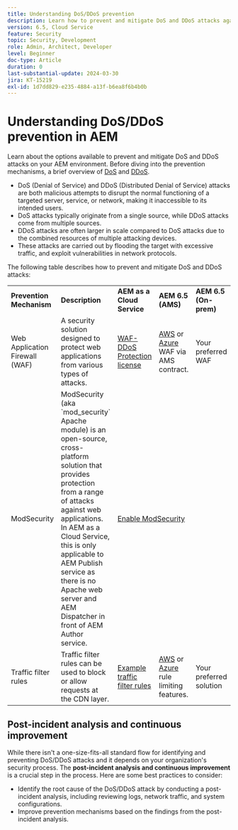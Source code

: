 ```yaml
---
title: Understanding DoS/DDoS prevention
description: Learn how to prevent and mitigate DoS and DDoS attacks against AEM.
version: 6.5, Cloud Service
feature: Security
topic: Security, Development
role: Admin, Architect, Developer
level: Beginner
doc-type: Article
duration: 0
last-substantial-update: 2024-03-30
jira: KT-15219
exl-id: 1d7dd829-e235-4884-a13f-b6ea8f6b4b0b
---
```

# Understanding DoS/DDoS prevention in AEM

Learn about the options available to prevent and mitigate DoS and DDoS attacks on your AEM environment. Before diving into the prevention mechanisms, a brief overview of [DoS](https://developer.mozilla.org/en-US/docs/Glossary/DOS_attack) and [DDoS](https://developer.mozilla.org/en-US/docs/Glossary/Distributed_Denial_of_Service).

- DoS (Denial of Service) and DDoS (Distributed Denial of Service) attacks are both malicious attempts to disrupt the normal functioning of a targeted server, service, or network, making it inaccessible to its intended users. 
- DoS attacks typically originate from a single source, while DDoS attacks come from multiple sources.
- DDoS attacks are often larger in scale compared to DoS attacks due to the combined resources of multiple attacking devices.
- These attacks are carried out by flooding the target with excessive traffic, and exploit vulnerabilities in network protocols.

The following table describes how to prevent and mitigate DoS and DDoS attacks:

<table>
    <tbody>
        <tr>
            <td><strong>Prevention Mechanism</strong></td>
            <td><strong>Description</strong></td>
            <td><strong>AEM as a Cloud Service</strong></td>
            <td><strong>AEM 6.5 (AMS)</strong></td>
            <td><strong>AEM 6.5 (On-prem)</strong></td>
        </tr>
        <tr>
            <td>Web Application Firewall (WAF)</td>
            <td>A security solution designed to protect web applications from various types of attacks.</td>
            <td>
            <a href="https://experienceleague.adobe.com/en/docs/experience-manager-learn/cloud-service/security/traffic-filter-and-waf-rules/examples-and-analysis#waf-rules" target="_blank">WAF-DDoS Protection license</a></td>
            <td><a href="https://docs.aws.amazon.com/waf/" target="_blank">AWS</a> or <a href="https://azure.microsoft.com/en-us/products/web-application-firewall" target="_blank">Azure</a> WAF via AMS contract.</td>
            <td>Your preferred WAF</td>
        </tr>
        <tr>
            <td>ModSecurity</td>
            <td>ModSecurity (aka `mod_security` Apache module) is an open-source, cross-platform solution that provides protection from a range of attacks against web applications.<br/> In AEM as a Cloud Service, this is only applicable to AEM Publish service as there is no Apache web server and AEM Dispatcher in front of AEM Author service.</td>
            <td colspan="3"><a href="https://experienceleague.adobe.com/en/docs/experience-manager-learn/foundation/security/modsecurity-crs-dos-attack-protection" target="_blank">Enable ModSecurity </a></td>
        </tr>
        <tr>
            <td>Traffic filter rules</td>
            <td>Traffic filter rules can be used to block or allow requests at the CDN layer.</td>
            <td><a href="https://experienceleague.adobe.com/en/docs/experience-manager-learn/cloud-service/security/traffic-filter-and-waf-rules/examples-and-analysis" target="_blank">Example traffic filter rules</a></td>
            <td><a href="https://docs.aws.amazon.com/waf/latest/developerguide/waf-rule-statement-type-rate-based.html" target="_blank">AWS</a> or <a href="https://learn.microsoft.com/en-us/azure/web-application-firewall/ag/rate-limiting-overview" target="_blank">Azure</a> rule limiting features.</td>
            <td>Your preferred solution</td>
        </tr>
    </tbody>
</table>

## Post-incident analysis and continuous improvement

While there isn't a one-size-fits-all standard flow for identifying and preventing DoS/DDoS attacks and it depends on your organization's security process. The **post-incident analysis and continuous improvement** is a crucial step in the process. Here are some best practices to consider:

- Identify the root cause of the DoS/DDoS attack by conducting a post-incident analysis, including reviewing logs, network traffic, and system configurations.
- Improve prevention mechanisms based on the findings from the post-incident analysis.

